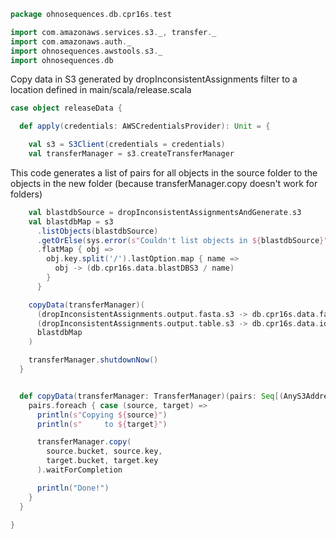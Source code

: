 
```scala
package ohnosequences.db.cpr16s.test

import com.amazonaws.services.s3._, transfer._
import com.amazonaws.auth._
import ohnosequences.awstools.s3._
import ohnosequences.db
```

Copy data in S3 generated by dropInconsistentAssignments filter to a location defined in main/scala/release.scala

```scala
case object releaseData {

  def apply(credentials: AWSCredentialsProvider): Unit = {

    val s3 = S3Client(credentials = credentials)
    val transferManager = s3.createTransferManager
```

This code generates a list of pairs for all objects in the source folder to the objects in the new folder (because transferManager.copy doesn't work for folders)

```scala
    val blastdbSource = dropInconsistentAssignmentsAndGenerate.s3
    val blastdbMap = s3
      .listObjects(blastdbSource)
      .getOrElse(sys.error(s"Couldn't list objects in ${blastdbSource}"))
      .flatMap { obj =>
        obj.key.split('/').lastOption.map { name =>
          obj -> (db.cpr16s.data.blastDBS3 / name)
        }
      }

    copyData(transferManager)(
      (dropInconsistentAssignments.output.fasta.s3 -> db.cpr16s.data.fastaS3) ::
      (dropInconsistentAssignments.output.table.s3 -> db.cpr16s.data.id2taxasS3) ::
      blastdbMap
    )

    transferManager.shutdownNow()
  }


  def copyData(transferManager: TransferManager)(pairs: Seq[(AnyS3Address, AnyS3Address)]): Unit = {
    pairs.foreach { case (source, target) =>
      println(s"Copying ${source}")
      println(s"     to ${target}")

      transferManager.copy(
        source.bucket, source.key,
        target.bucket, target.key
      ).waitForCompletion

      println("Done!")
    }
  }

}

```




[test/scala/dropRedundantAssignments.scala]: dropRedundantAssignments.scala.md
[test/scala/runBundles.scala]: runBundles.scala.md
[test/scala/mg7pipeline.scala]: mg7pipeline.scala.md
[test/scala/package.scala]: package.scala.md
[test/scala/compats.scala]: compats.scala.md
[test/scala/clusterSequences.scala]: clusterSequences.scala.md
[test/scala/dropInconsistentAssignments.scala]: dropInconsistentAssignments.scala.md
[test/scala/pick16SCandidates.scala]: pick16SCandidates.scala.md
[test/scala/releaseData.scala]: releaseData.scala.md
[main/scala/package.scala]: ../../main/scala/package.scala.md
[main/scala/data.scala]: ../../main/scala/data.scala.md